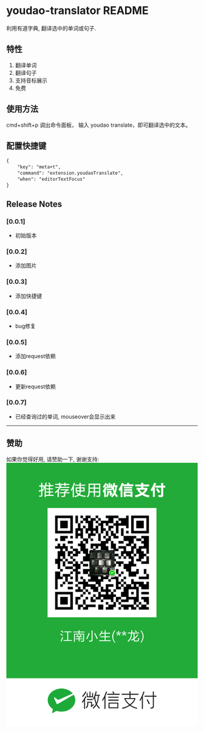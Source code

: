 # youdao-translator README

利用有道字典, 翻译选中的单词或句子.

## 特性

1. 翻译单词
2. 翻译句子
3. 支持音标展示
4. 免费


## 使用方法

cmd+shift+p 调出命令面板， 输入 youdao translate，即可翻译选中的文本。

## 配置快捷键
```
{
    "key": "meta+t",
    "command": "extension.youdaoTranslate",
    "when": "editorTextFocus"
}
```



## Release Notes

### [0.0.1]

- 初始版本

### [0.0.2]

- 添加图片

### [0.0.3]

- 添加快捷键
 
### [0.0.4]

- bug修复

### [0.0.5]

- 添加request依赖

### [0.0.6]

- 更新request依赖

### [0.0.7]

- 已经查询过的单词, mouseover会显示出来

-----------------------------------------------------------------------------------------------------------

## 赞助

如果你觉得好用, 请赞助一下, 谢谢支持:
![avatar](img/weixin-payment.png)
